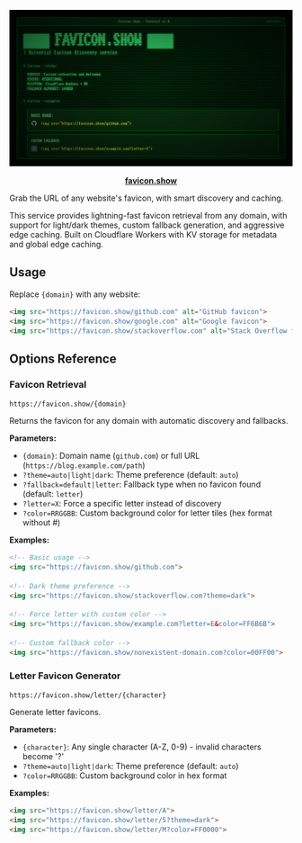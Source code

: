 ![![favicon.show](https://favicon.show/favicon.png)](./public/meta-image.png)

<div align="center"><a href="https://favicon.show"><strong>favicon.show</strong></a></div>

Grab the URL of any website's favicon, with smart discovery and caching.

This service provides lightning-fast favicon retrieval from any domain, with support for light/dark themes, custom fallback generation, and aggressive edge caching. Built on Cloudflare Workers with KV storage for metadata and global edge caching.

## Usage

Replace `{domain}` with any website:

```html
<img src="https://favicon.show/github.com" alt="GitHub favicon">
<img src="https://favicon.show/google.com" alt="Google favicon">
<img src="https://favicon.show/stackoverflow.com" alt="Stack Overflow favicon">
```

## Options Reference

### Favicon Retrieval

```
https://favicon.show/{domain}
```

Returns the favicon for any domain with automatic discovery and fallbacks.

**Parameters:**
- `{domain}`: Domain name (`github.com`) or full URL (`https://blog.example.com/path`)
- `?theme=auto|light|dark`: Theme preference (default: `auto`)
- `?fallback=default|letter`: Fallback type when no favicon found (default: `letter`)
- `?letter=X`: Force a specific letter instead of discovery
- `?color=RRGGBB`: Custom background color for letter tiles (hex format without #)

**Examples:**
```html
<!-- Basic usage -->
<img src="https://favicon.show/github.com">

<!-- Dark theme preference -->
<img src="https://favicon.show/stackoverflow.com?theme=dark">

<!-- Force letter with custom color -->
<img src="https://favicon.show/example.com?letter=E&color=FF6B6B">

<!-- Custom fallback color -->
<img src="https://favicon.show/nonexistent-domain.com?color=00FF00">
```

### Letter Favicon Generator

```
https://favicon.show/letter/{character}
```

Generate letter favicons.

**Parameters:**
- `{character}`: Any single character (A-Z, 0-9) - invalid characters become '?'
- `?theme=auto|light|dark`: Theme preference (default: `auto`)
- `?color=RRGGBB`: Custom background color in hex format

**Examples:**
```html
<img src="https://favicon.show/letter/A">
<img src="https://favicon.show/letter/5?theme=dark">
<img src="https://favicon.show/letter/M?color=FF0000">
```
